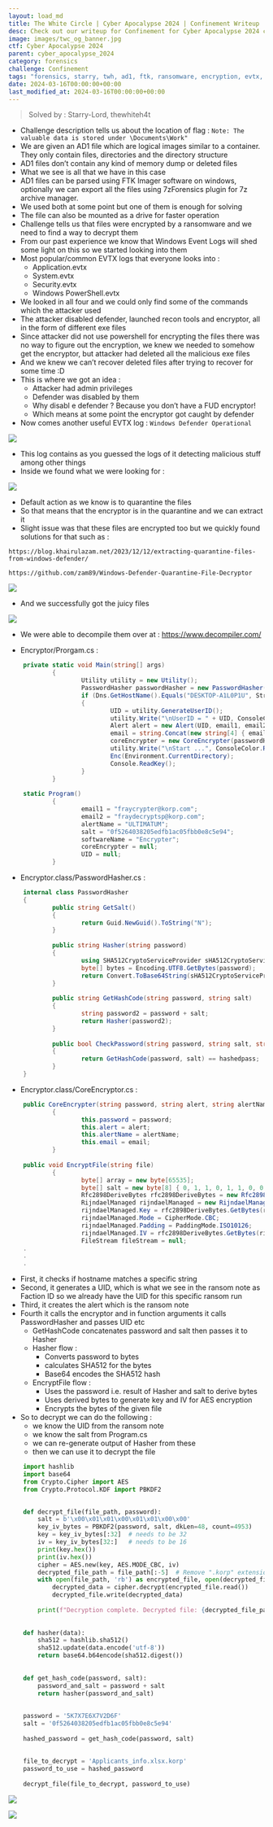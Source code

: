 ```yaml
---
layout: load_md
title: The White Circle | Cyber Apocalypse 2024 | Confinement Writeup
desc: Check out our writeup for Confinement for Cyber Apocalypse 2024 capture the flag competition.
image: images/twc_og_banner.jpg
ctf: Cyber Apocalypse 2024
parent: cyber_apocalypse_2024
category: forensics
challenge: Confinement
tags: "forensics, starry, twh, ad1, ftk, ransomware, encryption, evtx, powershell, python, dotnet"
date: 2024-03-16T00:00:00+00:00
last_modified_at: 2024-03-16T00:00:00+00:00
---
```



> Solved by : Starry-Lord, thewhiteh4t


- Challenge description tells us about the location of flag : `Note: The valuable data is stored under \Documents\Work"`
- We are given an AD1 file which are logical images similar to a container. They only contain files, directories and the directory structure
- AD1 files don’t contain any kind of memory dump or deleted files
- What we see is all that we have in this case
- AD1 files can be parsed using FTK Imager software on windows, optionally we can export all the files using 7zForensics plugin for 7z archive manager.
- We used both at some point but one of them is enough for solving
- The file can also be mounted as a drive for faster operation
- Challenge tells us that files were encrypted by a ransomware and we need to find a way to decrypt them
- From our past experience we know that Windows Event Logs will shed some light on this so we started looking into them
- Most popular/common EVTX logs that everyone looks into :
    - Application.evtx
    - System.evtx
    - Security.evtx
    - Windows PowerShell.evtx
- We looked in all four and we could only find some of the commands which the attacker used
- The attacker disabled defender, launched recon tools and encryptor, all in the form of different exe files
- Since attacker did not use powershell for encrypting the files there was no way to figure out the encryption, we knew we needed to somehow get the encryptor, but attacker had deleted all the malicious exe files
- And we knew we can’t recover deleted files after trying to recover for some time :D
- This is where we got an idea :
    - Attacker had admin privileges
    - Defender was disabled by them
    - Why disabl e defender ? Because you don’t have a FUD encryptor!
    - Which means at some point the encryptor got caught by defender
- Now comes another useful EVTX log : `Windows Defender Operational`


![](https://i.imgur.com/DyT6U3Z.png)

- This log contains as you guessed the logs of it detecting malicious stuff among other things
- Inside we found what we were looking for :


![](https://i.imgur.com/ClSSOXE.png)

- Default action as we know is to quarantine the files
- So that means that the encryptor is in the quarantine and we can extract it
- Slight issue was that these files are encrypted too but we quickly found solutions for that such as :

```
https://blog.khairulazam.net/2023/12/12/extracting-quarantine-files-from-windows-defender/

https://github.com/zam89/Windows-Defender-Quarantine-File-Decryptor
```

![](https://i.imgur.com/V8Q4XOF.png)

- And we successfully got the juicy files


![](https://i.imgur.com/qNyiGdZ.png)



- We were able to decompile them over at : https://www.decompiler.com/
    
- Encryptor/Prorgam.cs :

```c#
    private static void Main(string[] args)
            {
                    Utility utility = new Utility();
                    PasswordHasher passwordHasher = new PasswordHasher();
                    if (Dns.GetHostName().Equals("DESKTOP-A1L0P1U", StringComparison.OrdinalIgnoreCase))
                    {
                            UID = utility.GenerateUserID();
                            utility.Write("\nUserID = " + UID, ConsoleColor.Cyan);
                            Alert alert = new Alert(UID, email1, email2);
                            email = string.Concat(new string[4] { email1, " And ", email2, " (send both)" });
                            coreEncrypter = new CoreEncrypter(passwordHasher.GetHashCode(UID, salt), alert.ValidateAlert(), alertName, email);
                            utility.Write("\nStart ...", ConsoleColor.Red);
                            Enc(Environment.CurrentDirectory);
                            Console.ReadKey();
                    }
            }
    
    static Program()
            {
                    email1 = "fraycrypter@korp.com";
                    email2 = "fraydecryptsp@korp.com";
                    alertName = "ULTIMATUM";
                    salt = "0f5264038205edfb1ac05fbb0e8c5e94";
                    softwareName = "Encrypter";
                    coreEncrypter = null;
                    UID = null;
            }
```

- Encryptor.class/PasswordHasher.cs :

```c#
    internal class PasswordHasher
    {
            public string GetSalt()
            {
                    return Guid.NewGuid().ToString("N");
            }
    
            public string Hasher(string password)
            {
                    using SHA512CryptoServiceProvider sHA512CryptoServiceProvider = new SHA512CryptoServiceProvider();
                    byte[] bytes = Encoding.UTF8.GetBytes(password);
                    return Convert.ToBase64String(sHA512CryptoServiceProvider.ComputeHash(bytes));
            }
    
            public string GetHashCode(string password, string salt)
            {
                    string password2 = password + salt;
                    return Hasher(password2);
            }
    
            public bool CheckPassword(string password, string salt, string hashedpass)
            {
                    return GetHashCode(password, salt) == hashedpass;
            }
    }
```

- Encryptor.class/CoreEncryptor.cs :

```c#
    public CoreEncrypter(string password, string alert, string alertName, string email)
            {
                    this.password = password;
                    this.alert = alert;
                    this.alertName = alertName;
                    this.email = email;
            }
    
    public void EncryptFile(string file)
            {
                    byte[] array = new byte[65535];
                    byte[] salt = new byte[8] { 0, 1, 1, 0, 1, 1, 0, 0 };
                    Rfc2898DeriveBytes rfc2898DeriveBytes = new Rfc2898DeriveBytes(password, salt, 4953);
                    RijndaelManaged rijndaelManaged = new RijndaelManaged();
                    rijndaelManaged.Key = rfc2898DeriveBytes.GetBytes(rijndaelManaged.KeySize / 8);
                    rijndaelManaged.Mode = CipherMode.CBC;
                    rijndaelManaged.Padding = PaddingMode.ISO10126;
                    rijndaelManaged.IV = rfc2898DeriveBytes.GetBytes(rijndaelManaged.BlockSize / 8);
                    FileStream fileStream = null;
    .
    .
    .
```

- First, it checks if hostname matches a specific string
- Second, it generates a UID, which is what we see in the ransom note as Faction ID so we already have the UID for this specific ransom run
- Third, it creates the alert which is the ransom note
- Fourth it calls the encryptor and in function arguments it calls PasswordHasher and passes UID etc
    - GetHashCode concatenates password and salt then passes it to Hasher
    - Hasher flow :
        - Converts password to bytes
        - calculates SHA512 for the bytes
        - Base64 encodes the SHA512 hash
    - EncryptFile flow :
        - Uses the password i.e. result of Hasher and salt to derive bytes
        - Uses derived bytes to generate key and IV for AES encryption
        - Encrypts the bytes of the given file
- So to decrypt we can do the following :
    - we know the UID from the ransom note
    - we know the salt from Program.cs
    - we can re-generate output of Hasher from these
    - then we can use it to decrypt the file



```python
    import hashlib
    import base64
    from Crypto.Cipher import AES
    from Crypto.Protocol.KDF import PBKDF2
    

    def decrypt_file(file_path, password):
        salt = b'\x00\x01\x01\x00\x01\x01\x00\x00'
        key_iv_bytes = PBKDF2(password, salt, dkLen=48, count=4953)
        key = key_iv_bytes[:32]  # needs to be 32
        iv = key_iv_bytes[32:]   # needs to be 16
        print(key.hex())
        print(iv.hex())
        cipher = AES.new(key, AES.MODE_CBC, iv)
        decrypted_file_path = file_path[:-5]  # Remove ".korp" extension
        with open(file_path, 'rb') as encrypted_file, open(decrypted_file_path, 'wb') as decrypted_file:
            decrypted_data = cipher.decrypt(encrypted_file.read())
            decrypted_file.write(decrypted_data)
    
        print(f"Decryption complete. Decrypted file: {decrypted_file_path}")
    
    
    def hasher(data):
        sha512 = hashlib.sha512()
        sha512.update(data.encode('utf-8'))
        return base64.b64encode(sha512.digest())
    
    
    def get_hash_code(password, salt):
        password_and_salt = password + salt
        return hasher(password_and_salt)
    
    
    password = '5K7X7E6X7V2D6F'
    salt = '0f5264038205edfb1ac05fbb0e8c5e94'
    
    hashed_password = get_hash_code(password, salt)
    
    
    file_to_decrypt = 'Applicants_info.xlsx.korp'
    password_to_use = hashed_password
    
    decrypt_file(file_to_decrypt, password_to_use)
```


![](https://i.imgur.com/uugjHuD.png)

![](https://i.imgur.com/F1XBI2w.png)

